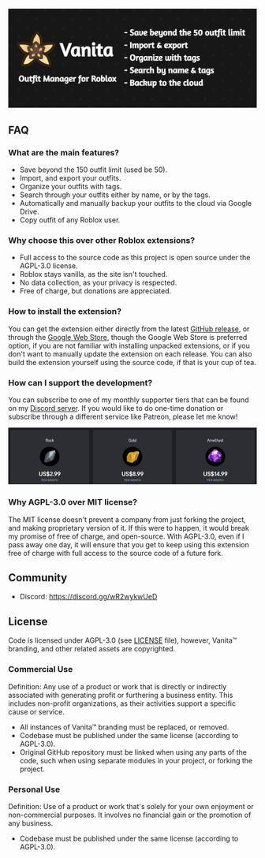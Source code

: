 ![Marquee Promo Tile](/brand/marquee-promo-tile.jpg)

## FAQ

### What are the main features?

- Save beyond the 150 outfit limit (used be 50).
- Import, and export your outfits.
- Organize your outfits with tags.
- Search through your outfits either by name, or by the tags.
- Automatically and manually backup your outfits to the cloud via Google Drive.
- Copy outfit of any Roblox user.

### Why choose this over other Roblox extensions?

- Full access to the source code as this project is open source under the AGPL-3.0 license.
- Roblox stays vanilla, as the site isn't touched.
- No data collection, as your privacy is respected.
- Free of charge, but donations are appreciated.

### How to install the extension?

You can get the extension either directly from the latest [GitHub release](https://github.com/Daw588/vanita/releases/latest), or through the [Google Web Store](https://chromewebstore.google.com/detail/vanita/dcmbddbidlgkkaaiogiecbbjimjeicmo), though the Google Web Store is preferred option, if you are not familiar with installing unpacked extensions, or if you don't want to manually update the extension on each release. You can also build the extension yourself using the source code, if that is your cup of tea.

### How can I support the development?

You can subscribe to one of my monthly supporter tiers that can be found on my [Discord server](https://discord.gg/wR2wykwUeD). If you would like to do one-time donation or subscribe through a different service like Patreon, please let me know!

![Marquee Promo Tile](/brand/discord-server-shop-monthly-tiers.png)

### Why AGPL-3.0 over MIT license?

The MIT license doesn't prevent a company from just forking the project, and making proprietary version of it. If this were to happen, it would break my promise of free of charge, and open-source. With AGPL-3.0, even if I pass away one day, it will ensure that you get to keep using this extension free of charge with full access to the source code of a future fork.

## Community

- Discord: <https://discord.gg/wR2wykwUeD>

## License

Code is licensed under AGPL-3.0 (see [LICENSE](./LICENSE) file), however, Vanita™ branding, and other related assets are copyrighted.

### Commercial Use

Definition: Any use of a product or work that is directly or indirectly associated with generating profit or furthering a business entity. This includes non-profit organizations, as their activities support a specific cause or service.

- All instances of Vanita™ branding must be replaced, or removed.
- Codebase must be published under the same license (according to AGPL-3.0).
- Original GitHub repository must be linked when using any parts of the code, such when using separate modules in your project, or forking the project.

### Personal Use

Definition: Use of a product or work that's solely for your own enjoyment or non-commercial purposes. It involves no financial gain or the promotion of any business.

- Codebase must be published under the same license (according to AGPL-3.0).
